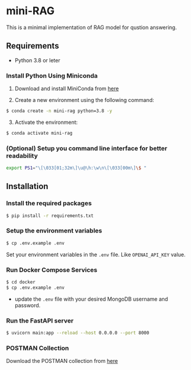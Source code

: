 # mini-RAG

This is a minimal implementation of RAG model for qustion answering.

## Requirements

- Python 3.8 or leter

### Install Python Using Miniconda

1) Download and install MiniConda from [here](https://docs.anaconda.com/miniconda/#quick-command-line-install)

2) Create a new environment using the following command:
```bash
$ conda create -n mini-rag python=3.8 -y
```

3) Activate the environment:
```bash 
$ conda activate mini-rag 
```

### (Optional) Setup you command line interface for better readability
```bash
export PS1="\[\033[01;32m\]\u@\h:\w\n\[\033[00m\]\$ "
```

## Installation

### Install the required packages
```bash
$ pip install -r requirements.txt
```

### Setup the environment variables
```bash
$ cp .env.example .env
```

Set your environment variables in the `.env` file. Like `OPENAI_API_KEY` value.

### Run Docker Compose Services
```bash
$ cd docker
$ cp .env.example .env
```

- update the `.env` file with your desired MongoDB username and password.

### Run the FastAPI server
```bash
$ uvicorn main:app --reload --host 0.0.0.0 --port 8000
```

### POSTMAN Collection
Download the POSTMAN collection from [here](/assets/mini-rag-app.postman_collection.json)